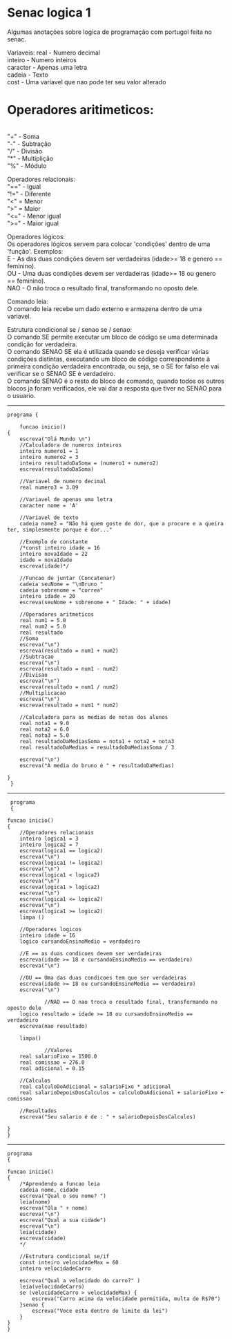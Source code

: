 # Senac logica 1

Algumas anotações sobre logica de programação com portugol feita no senac. </br>

Variaveis: 
real - Numero decimal </br>
inteiro - Numero inteiros </br>
caracter - Apenas uma letra </br>
cadeia - Texto </br>
cost - Uma variavel que nao pode ter seu valor alterado </br>

<h1>Operadores aritimeticos:</h1> </br>
"+" - Soma </br>
"-" - Subtração </br>
"/" - Divisão </br>
"*" - Multiplição </br>
"%" - Módulo </br>

Operadores relacionais: </br>
"==" - Igual </br> 
"!=" - Diferente </br>
"<" = Menor </br>
">" = Maior </br>
"<=" - Menor igual </br>
">=" - Maior igual </br>

Operadores lógicos: </br>
Os operadores lógicos servem para colocar 'condições' dentro de uma 'função'. Exemplos: </br>
E - As das duas condições devem ser verdadeiras (idade>= 18 e genero == feminino). </br>
OU - Uma duas condições devem ser verdadeiras (idade>= 18 ou genero == feminino). </br>
NAO - O não troca o resultado final, transformando no oposto dele. </br>

Comando leia: </br>
O comando leia recebe um dado externo e armazena dentro de uma variavel. </br>

Estrutura condicional se / senao se / senao: </br>
O comando SE permite executar um bloco de código se uma determinada condição for verdadeira. </br>
O comando SENAO SE ela é utilizada quando se deseja verificar várias condições distintas, executando um bloco de código correspondente à primeira condição verdadeira encontrada, ou seja, se o SE for falso ele vai verificar se o SENAO SE é verdadeiro. </br>
O comando SENAO é o resto do bloco de comando, quando todos os outros blocos ja foram verificados, ele vai dar a resposta que tiver no SENAO para o usuario. </br>

---
    programa {
	
        funcao inicio()
	{
		escreva("Olá Mundo \n")
		//Calculadora de numeros inteiros 
		inteiro numero1 = 1 
		inteiro numero2 = 3
		inteiro resultadoDaSoma = (numero1 + numero2) 
		escreva(resultadoDaSoma)

		//Variavel de numero decimal
		real numero3 = 3.09

		//Variavel de apenas uma letra 
		caracter nome = 'A'

		//Variavel de texto 
		cadeia nome2 = "Não há quem goste de dor, que a procure e a queira ter, simplesmente porque é dor..."

		//Exemplo de constante 
		/*const inteiro idade = 16
		inteiro novaIdade = 22 
		idade = novaIdade
		escreva(idade)*/

		//Funcao de juntar (Concatenar)
		cadeia seuNome = "\nBruno "
		cadeia sobrenome = "correa"
		inteiro idade = 20 
		escreva(seuNome + sobrenome + " Idade: " + idade)

		//Operadores aritmeticos 
		real num1 = 5.0
		real num2 = 5.0
		real resultado 
		//Soma
		escreva("\n")
		escreva(resultado = num1 + num2)
		//Subtracao 
		escreva("\n")
		escreva(resultado = num1 - num2)
		//Divisao 
		escreva("\n")
		escreva(resultado = num1 / num2)
		//Multiplicacao 
		escreva("\n")
		escreva(resultado = num1 * num2)

		//Calculadora para as medias de notas dos alunos
		real nota1 = 9.0
		real nota2 = 6.0
		real nota3 = 5.0
		real resultadoDaMediasSoma = nota1 + nota2 + nota3
		real resultadoDaMedias = resultadoDaMediasSoma / 3
		
		escreva("\n")
		escreva("A media do bruno é " + resultadoDaMedias)
	
	}
     }
---
     programa
     {
	
	funcao inicio()
	{
		//Operadores relacionais  
		inteiro logica1 = 3
		inteiro logica2 = 7
		escreva(logica1 == logica2)
		escreva("\n")
		escreva(logica1 != logica2)
		escreva("\n")
		escreva(logica1 < logica2)
		escreva("\n")
		escreva(logica1 > logica2)
		escreva("\n")
		escreva(logica1 <= logica2)
		escreva("\n")
		escreva(logica1 >= logica2)
		limpa ()
		
		//Operadores logicos
		inteiro idade = 16
		logico cursandoEnsinoMedio = verdadeiro 

		//E == as duas condicoes devem ser verdadeiras 
		escreva(idade >= 18 e cursandoEnsinoMedio == verdadeiro)
		escreva("\n")

		//OU == Uma das duas condicoes tem que ser verdadeiras
		escreva(idade >= 18 ou cursandoEnsinoMedio == verdadeiro)
		escreva("\n")

                //NAO == O nao troca o resultado final, transformando no oposto dele
		logico resultado = idade >= 18 ou cursandoEnsinoMedio == verdadeiro
		escreva(nao resultado)

		limpa()

                //Valores
		real salarioFixo = 1500.0
		real comissao = 276.0
		real adicional = 0.15

		//Calculos 
		real calculoDoAdicional = salarioFixo * adicional
		real salarioDepoisDosCalculos = calculoDoAdicional + salarioFixo + comissao
		
		//Resultados
		escreva("Seu salario é de : " + salarioDepoisDosCalculos)

	}
    }
---
    programa
    {
	
	funcao inicio()
	{
		/*Aprendendo a funcao leia 
		cadeia nome, cidade
		escreva("Qual o seu nome? ")
		leia(nome)
		escreva("Ola " + nome)  
		escreva("\n")
		escreva("Qual a sua cidade")
		escreva("\n")
		leia(cidade)
		escreva(cidade)
		*/

		//Estrutura condicional se/if
		const inteiro velocidadeMax = 60
		inteiro velocidadeCarro
		
		escreva("Qual a velocidado do carro?" )
		leia(velocidadeCarro)
		se (velocidadeCarro > velocidadeMax) {
			escreva("Carro acima da velocidade permitida, multa de R$70")
		}senao {
			escreva("Voce esta dentro do limite da lei")
		}
	}
    }
	




